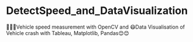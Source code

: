 # DetectSpeed_and_DataVisualization
 🤖🤖🤖Vehicle speed measurement with OpenCV and 😷Data Visualisation of Vehicle crash with Tableau, Matplotlib, Pandas😊😊
